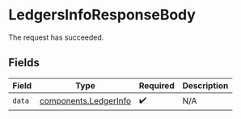 # LedgersInfoResponseBody

The request has succeeded.


## Fields

| Field                                                          | Type                                                           | Required                                                       | Description                                                    |
| -------------------------------------------------------------- | -------------------------------------------------------------- | -------------------------------------------------------------- | -------------------------------------------------------------- |
| `data`                                                         | [components.LedgerInfo](../../models/components/ledgerinfo.md) | :heavy_check_mark:                                             | N/A                                                            |